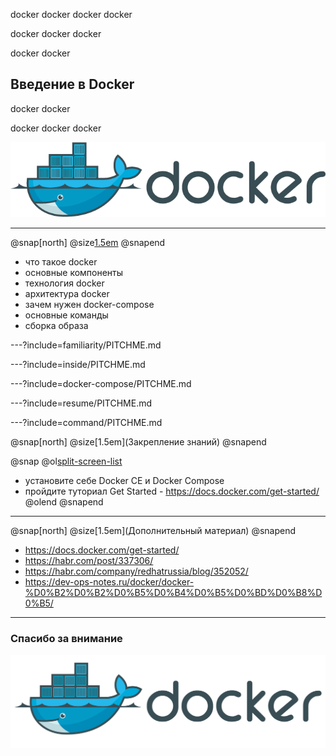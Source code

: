 docker docker docker docker

docker docker docker

docker docker

## Введение в Docker

docker docker

docker docker docker

![logo](images/docker_logo.png)

---
@snap[north]
@size[1.5em](План)
@snapend

- что такое docker
- основные компоненты
- технология docker
- архитектура docker
- зачем нужен docker-compose
- основные команды
- сборка образа


---?include=familiarity/PITCHME.md

---?include=inside/PITCHME.md

---?include=docker-compose/PITCHME.md

---?include=resume/PITCHME.md

---?include=command/PITCHME.md

@snap[north]
@size[1.5em](Закрепление знаний)
@snapend

@snap
@ol[split-screen-list](false)
 - установите себе Docker CE и Docker Compose
 - пройдите туториал Get Started - https://docs.docker.com/get-started/
@olend
@snapend

---

@snap[north]
@size[1.5em](Дополнительный материал)
@snapend

- https://docs.docker.com/get-started/
- https://habr.com/post/337306/
- https://habr.com/company/redhatrussia/blog/352052/
- https://dev-ops-notes.ru/docker/docker-%D0%B2%D0%B2%D0%B5%D0%B4%D0%B5%D0%BD%D0%B8%D0%B5/

---

### Спасибо за внимание
![logo](images/finish.png)
